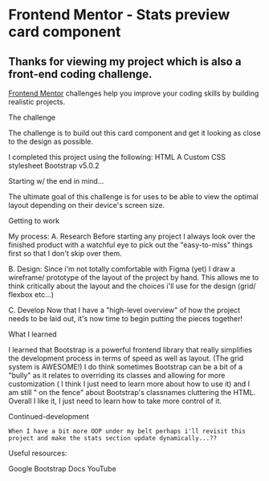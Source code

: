 # Frontend Mentor - Stats preview card component

## Thanks for viewing my project which is also a front-end coding challenge.

[Frontend Mentor](https://www.frontendmentor.io) challenges help you improve your coding skills by building realistic projects.

The challenge

The challenge is to build out this card component and get it looking as close to the design as possible.

I completed this project using the following:
HTML
A Custom CSS stylesheet
Bootstrap v5.0.2

Starting w/ the end in mind...

The ultimate goal of this challenge is for uses to be able to view the optimal layout depending on their device's screen size.

Getting to work

My process:
A. Research
Before starting any project I always look over the finished product with a watchful eye to pick out the "easy-to-miss" things first so that I don't skip over them.

B. Design:
Since i'm not totally comfortable with Figma (yet) I draw a wireframe/ prototype of the layout of the project by hand. This allows me to think critically about the layout and the choices i'll use for the design (grid/ flexbox etc...)

C. Develop
Now that I have a "high-level overview" of how the project needs to be laid out, it's now time to begin putting the pieces together!

What I learned

I learned that Bootstrap is a powerful frontend library that really simplifies the development process in terms of speed as well as layout. (The grid system is AWESOME!) I do think sometimes Bootstrap can be a bit of a "bully" as it relates to overriding its classes and allowing for more customization ( I think I just need to learn more about how to use it) and I am still " on the fence" about Bootstrap's classnames cluttering the HTML. Overall I like it, I just need to learn how to take more control of it.

Continued-development

    When I have a bit more OOP under my belt perhaps i'll revisit this project and make the stats section update dynamically...??

Useful resources:

Google
Bootstrap Docs
YouTube
